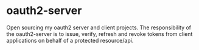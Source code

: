 # oauth2-server
Open sourcing my oauth2 server and client projects. The responsibility of the oauth2-server is to issue, verify, refresh and revoke tokens from client applications on behalf of a protected resource/api.
